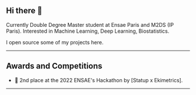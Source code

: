 ## Hi there 👋


Currently Double Degree Master student at Ensae Paris and M2DS (IP Paris). Interested in Machine Learning, Deep Learning, Biostatistics.

I open source some of my projects here.

---

## Awards and Competitions
- 🥈 2nd place at the 2022 ENSAE's Hackathon by [Statup x Ekimetrics].

---



<!--
**cominho/cominho** is a ✨ _special_ ✨ repository because its `README.md` (this file) appears on your GitHub profile.

Here are some ideas to get you started:

- 🔭 I’m currently working on ...
- 🌱 I’m currently learning ...
- 👯 I’m looking to collaborate on ...
- 🤔 I’m looking for help with ...
- 💬 Ask me about ...
- 📫 How to reach me: ...
- 😄 Pronouns: ...
- ⚡ Fun fact: ...
-->
